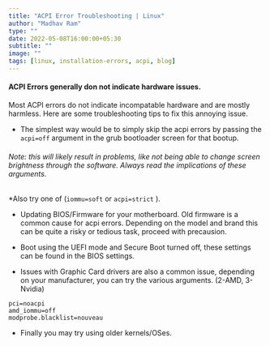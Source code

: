 ```yaml
---
title: "ACPI Error Troubleshooting | Linux"
author: "Madhav Ram"
type: ""
date: 2022-05-08T16:00:00+05:30
subtitle: ""
image: ""
tags: [linux, installation-errors, acpi, blog]
---
```


#### ACPI Errors generally don not indicate hardware issues.

Most ACPI errors do not indicate incompatable hardware and are mostly harmless. Here are some troubleshooting tips to fix this annoying issue.
&nbsp;

* The simplest way would be to simply skip the acpi errors by passing the ```acpi=off``` argument in the grub bootloader screen for that bootup.
###### Note: this will likely result in problems, like not being able to change screen brightness through the software. Always read the implications of these arguments.

*Also try one of (```iommu=soft``` or ```acpi=strict``` ).

* Updating BIOS/Firmware for your motherboard. Old firmware is a common cause for acpi errors. Depending on the model and brand this can be quite a risky or tedious task, proceed with precausion.

* Boot using the UEFI mode and Secure Boot turned off, these settings can be found in the BIOS settings.

* Issues with Graphic Card drivers are also a common issue, depending on your manufacturer, you can try the various arguments. 
(2-AMD, 3-Nvidia)
~~~
pci=noacpi
amd_iommu=off
modprobe.blacklist=nouveau 
~~~

* Finally you may try using older kernels/OSes.
